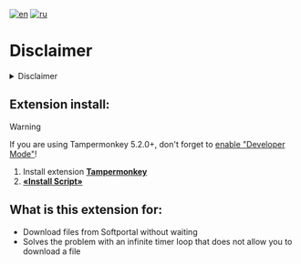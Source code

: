 <!-- readme links -->
[readme-ru]: README.md
[readme-en]: README-EN.md

<!-- Badges -->
[badge-en]: https://img.shields.io/badge/lang-English%20%F0%9F%87%AC%F0%9F%87%A7-white
[badge-ru]: https://img.shields.io/badge/%D1%8F%D0%B7%D1%8B%D0%BA-%D0%A0%D1%83%D1%81%D1%81%D0%BA%D0%B8%D0%B9%20%F0%9F%87%B7%F0%9F%87%BA-white

<!-- Install links -->
[jsext-dist]: https://raw.githubusercontent.com/Woofadort/Softportal-TimerBypass/master/bypass_ext.js
[devmode-enable]: https://www.tampermonkey.net/faq.php#Q209
[tampermonkey-link]: https://www.tampermonkey.net/index.php

[![en][badge-en]][readme-en]
[![ru][badge-ru]][readme-ru]

<!-- Disclaimer start -->
# Disclaimer

<details>
<summary>Disclaimer</summary>
DISCLAIMER. THIS SOFTWARE IS PROVIDED 'AS IS' AND ANY EXPRESS OR IMPLIED WARRANTIES, INCLUDING, BUT NOT LIMITED TO, THE IMPLIED WARRANTIES OF MERCHANTABILITY, FITNESS FOR A PARTICULAR PURPOSE, AND NON-INFRINGEMENT ARE DISCLAIMED. THIS SOFTWARE IS NOT INTENDED NOR AUTHORIZED FOR USE IN SYSTEMS OR APPLICATIONS WHERE FAILURE OF THE SOFTWARE MAY CAUSE PERSONAL INJURY OR DEATH.

LIMITATION OF LIABILITY. IN NO EVENT WILL MYSELF BE LIABLE FOR ANY DIRECT, INDIRECT, INCIDENTAL, SPECIAL, EXEMPLARY, OR CONSEQUENTIAL DAMAGES (INCLUDING, BUT NOT LIMITED TO, PROCUREMENT OF SUBSTITUTE GOODS OR SERVICES; LOSS OF USE, DATA, OR PROFITS; OR BUSINESS INTERRUPTION) HOWEVER CAUSED AND ON ANY THEORY OF LIABILITY, WHETHER IN CONTRACT, STRICT LIABILITY, OR TORT (INCLUDING NEGLIGENCE OR OTHERWISE) ARISING IN ANY WAY OUT OF THE USE OF THIS SOFTWARE, EVEN IF ADVISED OF THE POSSIBILITY OF SUCH DAMAGE. YOU AGREE TO INDEMNIFY AND HOLD MYSELF HARMLESS AGAINST ANY CLAIMS AND EXPENSES RESULTING FROM YOUR USE OR UNAUTHORIZED USE OF THE SOFTWARE.

The owner of this repository is not responsible for any damage of the usage made using these tools. They are intended for lawful purposes only. Use at your own risks. This is also a research project. Caveat emptor.</details>

<!-- Disclaimer end -->


<!-- Content -->

## Extension install:

> [!WARNING]
> If you are using Tampermonkey 5.2.0+, don't forget to [enable "Developer Mode"][devmode-enable]!

1. Install extension **[Tampermonkey][tampermonkey-link]**
2. **[«Install Script»][jsext-dist]**

## What is this extension for:

- Download files from Softportal without waiting
- Solves the problem with an infinite timer loop that does not allow you to download a file
